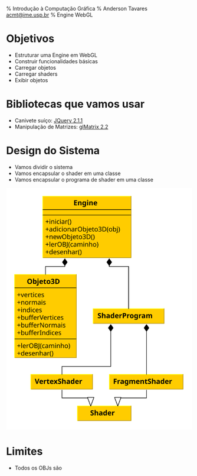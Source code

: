 % Introdução à Computação Gráfica
% Anderson Tavares<br><span class="email">acmt@ime.usp.br</span>
% Engine WebGL

# Objetivos

- Estruturar uma Engine em WebGL
- Construir funcionalidades básicas
- Carregar objetos
- Carregar shaders
- Exibir objetos

# Bibliotecas que vamos usar

- Canivete suíço: [JQuery 2.1.1](http://www.jquery.com)
- Manipulação de Matrizes: [glMatrix 2.2](http://glmatrix.net/)

# Design do Sistema

- Vamos dividir o sistema
- Vamos encapsular o shader em uma classe
- Vamos encapsular o programa de shader em uma classe

<img src="../../images/engine.svg"/>


# Limites

- Todos os OBJs são 

